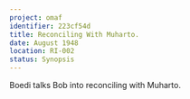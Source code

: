 ```yaml
---
project: omaf
identifier: 223cf54d
title: Reconciling With Muharto.
date: August 1948 
location: RI-002
status: Synopsis
---
```


Boedi talks Bob into reconciling with Muharto.

